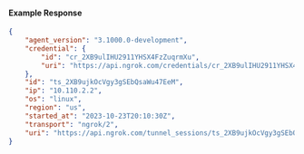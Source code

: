 <!-- Code generated for API Clients. DO NOT EDIT. -->

#### Example Response

```json
{
	"agent_version": "3.1000.0-development",
	"credential": {
		"id": "cr_2XB9ulIHU2911YHSX4FzZuqrmXu",
		"uri": "https://api.ngrok.com/credentials/cr_2XB9ulIHU2911YHSX4FzZuqrmXu"
	},
	"id": "ts_2XB9ujkOcVgy3gSEbQsaWu47EeM",
	"ip": "10.110.2.2",
	"os": "linux",
	"region": "us",
	"started_at": "2023-10-23T20:10:30Z",
	"transport": "ngrok/2",
	"uri": "https://api.ngrok.com/tunnel_sessions/ts_2XB9ujkOcVgy3gSEbQsaWu47EeM"
}
```
